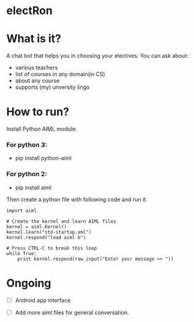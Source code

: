 # electRon
# What is it?
A chat bot that helps you in choosing your electives. You can ask about:
* various teachers
* list of courses in any domain(in CS)
* about any course
* supports (my) unversity lingo

# How to run?
Install Python AIML module:
### For python 3:
* pip install python-aiml
### For python 2:
* pip install aiml

Then create a python file with following code and run it:
```
import aiml

# Create the kernel and learn AIML files
kernel = aiml.Kernel()
kernel.learn("std-startup.xml")
kernel.respond("load aiml b")

# Press CTRL-C to break this loop
while True:
    print kernel.respond(raw_input("Enter your message >> "))
```

# Ongoing
- [ ] Android app interface
- [ ] Add more aiml files for general conversation.


